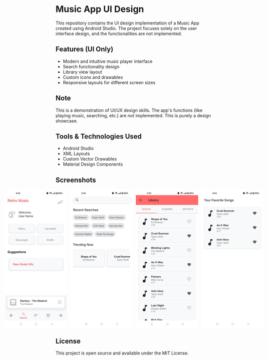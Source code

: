 # Music App UI Design

This repository contains the UI design implementation of a Music App created using Android Studio. The project focuses solely on the user interface design, and the functionalities are not implemented.

## Features (UI Only)
- Modern and intuitive music player interface
- Search functionality design
- Library view layout
- Custom icons and drawables
- Responsive layouts for different screen sizes

## Note
This is a demonstration of UI/UX design skills. The app's functions (like playing music, searching, etc.) are not implemented. This is purely a design showcase.

## Tools & Technologies Used
- Android Studio
- XML Layouts
- Custom Vector Drawables
- Material Design Components

## Screenshots
<div style="display: flex; justify-content: center; gap: 10px;">
    <img src="Screenshot/1.jpg" alt="Screenshot 1" style="width: 200px; height: auto;">
    <img src="Screenshot/2.jpg" alt="Screenshot 2" style="width: 200px; height: auto;">
    <img src="Screenshot/3.jpg" alt="Screenshot 3" style="width: 200px; height: auto;">
    <img src="Screenshot/4.jpg" alt="Screenshot 4" style="width: 200px; height: auto;">
</div>


## License
This project is open source and available under the MIT License.
